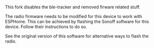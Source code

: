 This fork disables the ble-tracker and removed firware related stuff.

The radio firmware needs to be modified for this device to work with ESPHome. This can be achieved by flashing the Sonoff software for this device. Follow their instructions to do so.

See the original version of this software for alternative ways to flash the radio.


